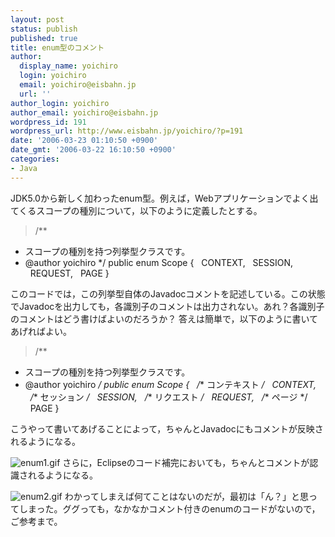 ```yaml
---
layout: post
status: publish
published: true
title: enum型のコメント
author:
  display_name: yoichiro
  login: yoichiro
  email: yoichiro@eisbahn.jp
  url: ''
author_login: yoichiro
author_email: yoichiro@eisbahn.jp
wordpress_id: 191
wordpress_url: http://www.eisbahn.jp/yoichiro/?p=191
date: '2006-03-23 01:10:50 +0900'
date_gmt: '2006-03-22 16:10:50 +0900'
categories:
- Java
---
```


JDK5.0から新しく加わったenum型。例えば，Webアプリケーションでよく出てくるスコープの種別について，以下のように定義したとする。

>/**
* スコープの種別を持つ列挙型クラスです。
* @author yoichiro
*/
public enum Scope {
  CONTEXT,
  SESSION,
  REQUEST,
  PAGE
}

このコードでは，この列挙型自体のJavadocコメントを記述している。この状態でJavadocを出力しても，各識別子のコメントは出力されない。あれ？各識別子のコメントはどう書けばよいのだろうか？
答えは簡単で，以下のように書いてあげればよい。

>/**
* スコープの種別を持つ列挙型クラスです。
* @author yoichiro
*/
public enum Scope {
  /** コンテキスト */
  CONTEXT,
  /** セッション */
  SESSION,
  /** リクエスト */
  REQUEST,
  /** ページ */
  PAGE
}

こうやって書いてあげることによって，ちゃんとJavadocにもコメントが反映されるようになる。

![enum1.gif](http://www.eisbahn.jp/yoichiro/images/enum1.gif)
さらに，Eclipseのコード補完においても，ちゃんとコメントが認識されるようになる。

![enum2.gif](http://www.eisbahn.jp/yoichiro/images/enum2.gif)
わかってしまえば何てことはないのだが，最初は「ん？」と思ってしまった。ググっても，なかなかコメント付きのenumのコードがないので，ご参考まで。
